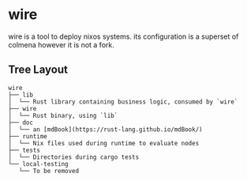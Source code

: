 # wire

wire is a tool to deploy nixos systems. its configuration is a superset of colmena however it is not a fork.

## Tree Layout

```
wire
├── lib
│  └── Rust library containing business logic, consumed by `wire`
├── wire
│  └── Rust binary, using `lib`
├── doc
│  └── an [mdBook](https://rust-lang.github.io/mdBook/)
├── runtime
│  └── Nix files used during runtime to evaluate nodes
├── tests
│  └── Directories during cargo tests
└── local-testing
   └── To be removed
```